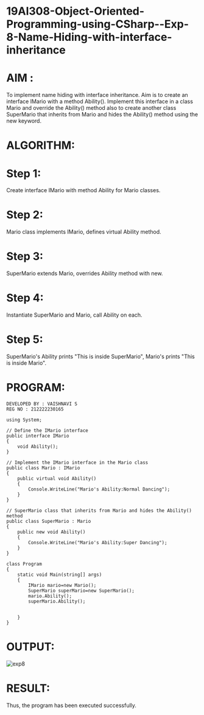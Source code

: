 # 19AI308-Object-Oriented-Programming-using-CSharp--Exp-8-Name-Hiding-with-interface-inheritance
# AIM :
To implement name hiding with interface inheritance. Aim is to create an interface IMario with a method Ability(). Implement this interface in a class Mario and override the Ability() method also to create another class SuperMario that inherits from Mario and hides the Ability() method using the new keyword.

# ALGORITHM:
# Step 1:
Create interface IMario with method Ability for Mario classes.

# Step 2:
Mario class implements IMario, defines virtual Ability method.

# Step 3:
SuperMario extends Mario, overrides Ability method with new.

# Step 4:
Instantiate SuperMario and Mario, call Ability on each.

# Step 5:
SuperMario's Ability prints "This is inside SuperMario", Mario's prints "This is inside Mario".

# PROGRAM:
```
DEVELOPED BY : VAISHNAVI S
REG NO : 212222230165
```
```
using System;

// Define the IMario interface
public interface IMario
{
    void Ability();
}

// Implement the IMario interface in the Mario class
public class Mario : IMario
{
    public virtual void Ability()
    {
        Console.WriteLine("Mario's Ability:Normal Dancing");
    }
}

// SuperMario class that inherits from Mario and hides the Ability() method
public class SuperMario : Mario
{
    public new void Ability()
    {
        Console.WriteLine("Mario's Ability:Super Dancing");
    }
}

class Program
{
    static void Main(string[] args)
    {
        IMario mario=new Mario();
        SuperMario superMario=new SuperMario();
        mario.Ability();
        superMario.Ability();

       
    }
}
```
# OUTPUT:
![exp8](https://github.com/Vaishnavi-saravanan/19AI308-Object-Oriented-Programming-using-CSharp--Exp-8-Name-Hiding-with-interface-inheritance/assets/118541897/ab85bd35-21d4-4a31-a671-4feaf1653c21)


# RESULT:
Thus, the program has been executed successfully.
